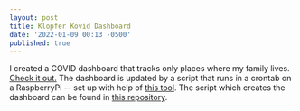 ```yaml
---
layout: post
title: Klopfer Kovid Dashboard
date: '2022-01-09 00:13 -0500'
published: true
---
```


I created a COVID dashboard that tracks only places where my family lives. [Check it out.](/kovid-dashboard.html) The dashboard is updated by a script that runs in a crontab on a RaspberryPi -- set up with help of [this tool](https://github.com/riklopfer/find-sshable). The script which creates the dashboard can be found in [this repository](https://github.com/riklopfer/covid-plots).
